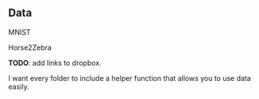 ## Data

MNIST

Horse2Zebra

**TODO**: add links to dropbox.

I want every folder to include a helper function that allows you to use data easily.